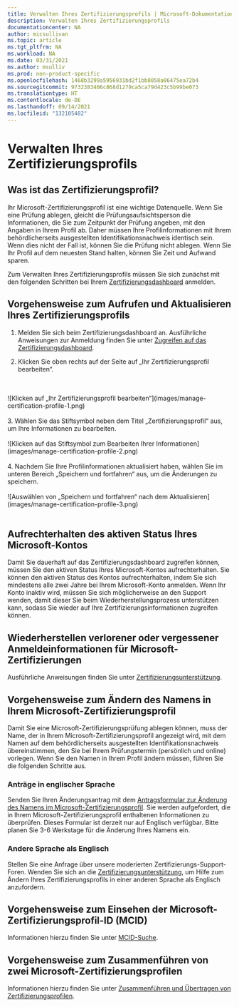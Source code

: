 ```yaml
---
title: Verwalten Ihres Zertifizierungsprofils | Microsoft-Dokumentation
description: Verwalten Ihres Zertifizierungsprofils
documentationcenter: NA
author: micsullivan
ms.topic: article
ms.tgt_pltfrm: NA
ms.workload: NA
ms.date: 03/31/2021
ms.author: msulliv
ms.prod: non-product-specific
ms.openlocfilehash: 1468b3299a5956931bd2f1bb8058a06475ea72b4
ms.sourcegitcommit: 9732383406c868d1279ca5ca79d423c5b99be073
ms.translationtype: HT
ms.contentlocale: de-DE
ms.lasthandoff: 09/14/2021
ms.locfileid: "132105482"
---
```

# <a name="manage-your-certification-profile"></a>Verwalten Ihres Zertifizierungsprofils

## <a name="what-is-the-certification-profile"></a>Was ist das Zertifizierungsprofil?

Ihr Microsoft-Zertifizierungsprofil ist eine wichtige Datenquelle. Wenn Sie eine Prüfung ablegen, gleicht die Prüfungsaufsichtsperson die Informationen, die Sie zum Zeitpunkt der Prüfung angeben, mit den Angaben in Ihrem Profil ab. Daher müssen Ihre Profilinformationen mit Ihrem behördlicherseits ausgestellten Identifikationsnachweis identisch sein. Wenn dies nicht der Fall ist, können Sie die Prüfung nicht ablegen. Wenn Sie Ihr Profil auf dem neuesten Stand halten, können Sie Zeit und Aufwand sparen.

Zum Verwalten Ihres Zertifizierungsprofils müssen Sie sich zunächst mit den folgenden Schritten bei Ihrem [Zertifizierungsdashboard](https://aka.ms/certdashboard) anmelden.

## <a name="how-to-access-and-update-your-certification-profile"></a>Vorgehensweise zum Aufrufen und Aktualisieren Ihres Zertifizierungsprofils

1. Melden Sie sich beim Zertifizierungsdashboard an. Ausführliche Anweisungen zur Anmeldung finden Sie unter [Zugreifen auf das Zertifizierungsdashboard](/learn/certifications/access-certification-dashboard).

2. Klicken Sie oben rechts auf der Seite auf „Ihr Zertifizierungsprofil bearbeiten“.
<br/>
<br/>
![Klicken auf „Ihr Zertifizierungsprofil bearbeiten“](images/manage-certification-profile-1.png)
<br/>
<br/>
3. Wählen Sie das Stiftsymbol neben dem Titel „Zertifizierungsprofil“ aus, um Ihre Informationen zu bearbeiten.
<br/>
<br/>
![Klicken auf das Stiftsymbol zum Bearbeiten Ihrer Informationen](images/manage-certification-profile-2.png)
<br/>
<br/>
4. Nachdem Sie Ihre Profilinformationen aktualisiert haben, wählen Sie im unteren Bereich „Speichern und fortfahren“ aus, um die Änderungen zu speichern.
<br/>
<br/>
![Auswählen von „Speichern und fortfahren“ nach dem Aktualisieren](images/manage-certification-profile-3.png)
<br/>
<br/>

## <a name="keeping-your-microsoft-account-active"></a>Aufrechterhalten des aktiven Status Ihres Microsoft-Kontos

Damit Sie dauerhaft auf das Zertifizierungsdashboard zugreifen können, müssen Sie den aktiven Status Ihres Microsoft-Kontos aufrechterhalten. Sie können den aktiven Status des Kontos aufrechterhalten, indem Sie sich mindestens alle zwei Jahre bei Ihrem Microsoft-Konto anmelden. Wenn Ihr Konto inaktiv wird, müssen Sie sich möglicherweise an den Support wenden, damit dieser Sie beim Wiederherstellungsprozess unterstützen kann, sodass Sie wieder auf Ihre Zertifizierungsinformationen zugreifen können.

## <a name="recover-your-lost-or-forgotten-microsoft-certification-credentials"></a>Wiederherstellen verlorener oder vergessener Anmeldeinformationen für Microsoft-Zertifizierungen

Ausführliche Anweisungen finden Sie unter [Zertifizierungsunterstützung](/learn/certifications/help).

## <a name="how-to-change-the-name-on-your-microsoft-certification-profile"></a>Vorgehensweise zum Ändern des Namens in Ihrem Microsoft-Zertifizierungsprofil

Damit Sie eine Microsoft-Zertifizierungsprüfung ablegen können, muss der Name, der in Ihrem Microsoft-Zertifizierungsprofil angezeigt wird, mit dem Namen auf dem behördlicherseits ausgestellten Identifikationsnachweis übereinstimmen, den Sie bei Ihrem Prüfungstermin (persönlich und online) vorlegen. Wenn Sie den Namen in Ihrem Profil ändern müssen, führen Sie die folgenden Schritte aus.

### <a name="english-language-requests"></a>Anträge in englischer Sprache

Senden Sie Ihren Änderungsantrag mit dem [Antragsformular zur Änderung des Namens im Microsoft-Zertifizierungsprofil](https://aka.ms/MSCertificationLegalNamechange). Sie werden aufgefordert, die in Ihrem Microsoft-Zertifizierungsprofil enthaltenen Informationen zu überprüfen. Dieses Formular ist derzeit nur auf Englisch verfügbar. Bitte planen Sie 3-6 Werkstage für die Änderung Ihres Namens ein.

### <a name="languages-other-than-english"></a>Andere Sprache als Englisch
Stellen Sie eine Anfrage über unsere moderierten Zertifizierungs-Support-Foren. Wenden Sie sich an die [Zertifizierungsunterstützung](/learn/certifications/help), um Hilfe zum Ändern Ihres Zertifizierungsprofils in einer anderen Sprache als Englisch anzufordern.

## <a name="to-find-your-microsoft-certification-profile-identification-number-mcid"></a>Vorgehensweise zum Einsehen der Microsoft-Zertifizierungsprofil-ID (MCID)

Informationen hierzu finden Sie unter [MCID-Suche](/learn/certifications/find-mcid).


## <a name="to-merge-two-microsoft-certification-profiles"></a>Vorgehensweise zum Zusammenführen von zwei Microsoft-Zertifizierungsprofilen

Informationen hierzu finden Sie unter [Zusammenführen und Übertragen von Zertifizierungsprofilen](/learn/certifications/merge-profiles).
